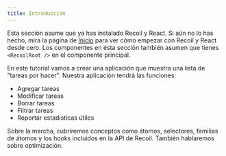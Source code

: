```yaml
---
title: Introducción
---
```


Esta sección asume que ya has instalado Recoil y React. Si aún no lo has hecho, mira la página de [Inicio](/docs/docs_es/introduction/getting-started) para ver cómo empezar con Recoil y React desde cero. Los componentes en ésta sección también asumen que tienes `<RecoilRoot />` en el componente principal.

En este tutorial vamos a crear una aplicación que muestra una lista de "tareas por hacer". Nuestra aplicación tendrá las funciones:

- Agregar tareas
- Modificar tareas
- Borrar tareas
- Filtrar tareas
- Reportar estadísticas útiles

Sobre la marcha, cubriremos conceptos como átomos, selectores, familias de átomos y los hooks incluidos en la API de Recoil. También hablaremos sobre optimización.

